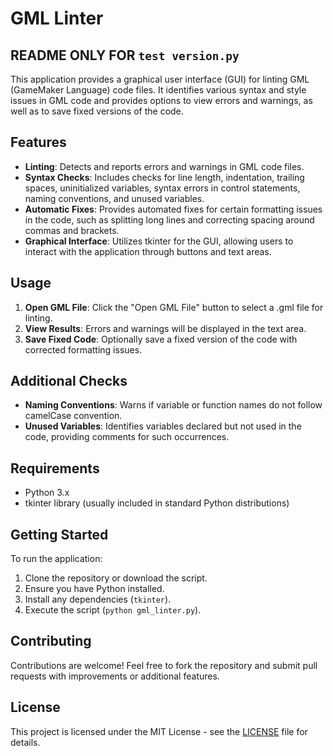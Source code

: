 # GML Linter
## README ONLY FOR `test version.py`
This application provides a graphical user interface (GUI) for linting GML (GameMaker Language) code files. It identifies various syntax and style issues in GML code and provides options to view errors and warnings, as well as to save fixed versions of the code.

## Features

- **Linting**: Detects and reports errors and warnings in GML code files.
- **Syntax Checks**: Includes checks for line length, indentation, trailing spaces, uninitialized variables, syntax errors in control statements, naming conventions, and unused variables.
- **Automatic Fixes**: Provides automated fixes for certain formatting issues in the code, such as splitting long lines and correcting spacing around commas and brackets.
- **Graphical Interface**: Utilizes tkinter for the GUI, allowing users to interact with the application through buttons and text areas.

## Usage

1. **Open GML File**: Click the "Open GML File" button to select a .gml file for linting.
2. **View Results**: Errors and warnings will be displayed in the text area.
3. **Save Fixed Code**: Optionally save a fixed version of the code with corrected formatting issues.

## Additional Checks

- **Naming Conventions**: Warns if variable or function names do not follow camelCase convention.
- **Unused Variables**: Identifies variables declared but not used in the code, providing comments for such occurrences.

## Requirements

- Python 3.x
- tkinter library (usually included in standard Python distributions)

## Getting Started

To run the application:
1. Clone the repository or download the script.
2. Ensure you have Python installed.
3. Install any dependencies (`tkinter`).
4. Execute the script (`python gml_linter.py`).

## Contributing

Contributions are welcome! Feel free to fork the repository and submit pull requests with improvements or additional features.

## License

This project is licensed under the MIT License - see the [LICENSE](LICENSE) file for details.
